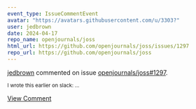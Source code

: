 ```yaml
---
event_type: IssueCommentEvent
avatar: "https://avatars.githubusercontent.com/u/3303?"
user: jedbrown
date: 2024-04-17
repo_name: openjournals/joss
html_url: https://github.com/openjournals/joss/issues/1297
repo_url: https://github.com/openjournals/joss
---
```


<a href='https://github.com/jedbrown' target='_blank'>jedbrown</a> commented on issue <a href='https://github.com/openjournals/joss/issues/1297' target='_blank'>openjournals/joss#1297</a>.

<small>I wrote this earlier on slack:...</small>

<a href='https://github.com/openjournals/joss/issues/1297' target='_blank'>View Comment</a>